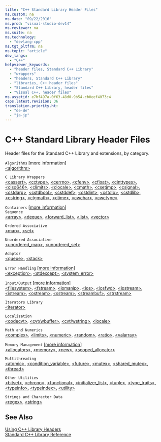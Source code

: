 ```yaml
---
title: "C++ Standard Library Header Files"
ms.custom: na
ms.date: "09/22/2016"
ms.prod: "visual-studio-dev14"
ms.reviewer: na
ms.suite: na
ms.technology: 
  - "devlang-cpp"
ms.tgt_pltfrm: na
ms.topic: "article"
dev_langs: 
  - "C++"
helpviewer_keywords: 
  - "header files, Standard C++ Library"
  - "wrappers"
  - "headers, Standard C++ Library"
  - "libraries, C++ header files"
  - "Standard C++ Library, header files"
  - "Visual C++, header files"
ms.assetid: e7bf497a-0f63-48d0-9b54-cb0eef4073c4
caps.latest.revision: 36
translation.priority.ht: 
  - "de-de"
  - "ja-jp"
---
```

# C++ Standard Library Header Files
Header files for the Standard C++ Library and extensions, by category.  
  
 `Algorithms` [[more information](../vs140/algorithms--modern-c---.md)]  
 [\<algorithm>](../vs140/-algorithm-.md)  
  
 `C Library Wrappers`  
 [\<cassert>](../vs140/-cassert-.md), [\<cctype>](../vs140/-cctype-.md), [\<cerrno>](../vs140/-cerrno-.md), [\<cfenv>](../vs140/-cfenv-.md), [\<cfloat>](../vs140/-cfloat-.md), [\<cinttypes>](../vs140/-cinttypes-.md), [\<ciso646>](../vs140/-ciso646-.md), [\<climits>](../vs140/-climits-.md), [\<clocale>](../vs140/-clocale-.md), [\<cmath>](../vs140/-cmath-.md), [\<csetjmp>](../vs140/-csetjmp-.md), [\<csignal>](../vs140/-csignal-.md), [\<cstdarg>](../vs140/-cstdarg-.md), [\<cstdbool>](../vs140/-cstdbool-.md), [\<cstddef>](../vs140/-cstddef-.md), [\<cstdint>](../vs140/-cstdint-.md), [\<cstdio>](../vs140/-cstdio-.md), [\<cstdlib>](../vs140/-cstdlib-.md), [\<cstring>](../vs140/-cstring-.md), [\<ctgmath>](../vs140/-ctgmath-.md), [\<ctime>](../vs140/-ctime-.md), [\<cwchar>](../vs140/-cwchar-.md), [\<cwctype>](../vs140/-cwctype-.md)  
  
 `Containers` [[more information](../vs140/containers--modern-c---.md)]  
 `Sequence`  
 [\<array>](../vs140/-array-.md), [\<deque>](../vs140/-deque-.md), [<forward_list>](../vs140/-forward_list-.md), [\<list>](../vs140/-list-.md), [\<vector>](../vs140/-vector-.md)  
  
 `Ordered Associative`  
 [\<map>](../vs140/-map-.md), [\<set>](../vs140/-set-.md)  
  
 `Unordered Associative`  
 [<unordered_map>](../vs140/-unordered_map-.md), [<unordered_set>](../vs140/-unordered_set-.md)  
  
 `Adaptor`  
 [\<queue>](../vs140/-queue-.md), [\<stack>](../vs140/-stack-.md)  
  
 `Error Handling` [[more information](../vs140/errors-and-exception-handling--modern-c---.md)]  
 [\<exception>](../vs140/-exception-.md), [\<stdexcept>](../vs140/-stdexcept-.md), [<system_error>](../vs140/-system_error-.md)  
  
 `Input/Output` [[more information](../vs140/string-and-i-o-formatting--modern-c---.md)]  
 [\<filesystem>](../vs140/-filesystem-.md), [\<fstream>](../vs140/-fstream-.md), [\<iomanip>](../vs140/-iomanip-.md), [\<ios>](../vs140/-ios-.md), [\<iosfwd>](../vs140/-iosfwd-.md), [\<iostream>](../vs140/-iostream-.md), [\<istream>](../vs140/-istream-.md), [\<ostream>](../vs140/-ostream-.md), [\<sstream>](../vs140/-sstream-.md), [\<streambuf>](../vs140/-streambuf-.md), [\<strstream>](../vs140/-strstream-.md)  
  
 `Iterators Library`  
 [\<iterator>](../vs140/-iterator-.md)  
  
 `Localization`  
 [\<codecvt>](../vs140/-codecvt-.md), [\<cvt/wbuffer>](../vs140/-cvt-wbuffer-.md), [\<cvt/wstring>](../vs140/-cvt-wstring-.md), [\<locale>](../vs140/-locale-.md)  
  
 `Math and Numerics`  
 [\<complex>](../vs140/-complex-.md), [\<limits>](../vs140/-limits-.md), [\<numeric>](../vs140/-numeric-.md), [\<random>](../vs140/-random-.md), [\<ratio>](../vs140/-ratio-.md), [\<valarray>](../vs140/-valarray-.md)  
  
 `Memory Management` [[more information](../vs140/smart-pointers--modern-c---.md)]  
 [\<allocators>](../vs140/-allocators-.md), [\<memory>](../vs140/-memory-.md), [\<new>](../vs140/-new-.md), [<scoped_allocator>](../vs140/-scoped_allocator-.md)  
  
 `Multithreading`  
 [\<atomic>](../vs140/-atomic-.md), [<condition_variable>](../vs140/-condition_variable-.md), [\<future>](../vs140/-future-.md), [\<mutex>](../vs140/-mutex-.md), [<shared_mutex>](../vs140/-shared_mutex-.md), [\<thread>](../vs140/-thread-.md)  
  
 `Other Utilities`  
 [\<bitset>](../vs140/-bitset-.md), [\<chrono>](../vs140/-chrono-.md), [\<functional>](../vs140/-functional-.md), [<initializer_list>](../vs140/-initializer_list-.md), [\<tuple>](../vs140/-tuple-.md), [<type_traits>](../vs140/-type_traits-.md), [\<typeinfo>](../vs140/-typeinfo-.md), [\<typeindex>](../vs140/-typeindex-.md), [\<utility>](../vs140/-utility-.md)  
  
 `Strings and Character Data`  
 [\<regex>](../vs140/-regex-.md), [\<string>](../vs140/-string-.md)  
  
## See Also  
 [Using C++ Library Headers](../vs140/using-c---library-headers.md)   
 [Standard C++ Library Reference](../vs140/c---standard-library-reference.md)